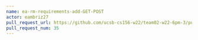 ```yaml
---
name: ea-rm-requirements-add-GET-POST
actor: eambriz27
pull_request_url: https://github.com/ucsb-cs156-w22/team02-w22-6pm-3/pull/35
pull_request_num: 35
---
```

